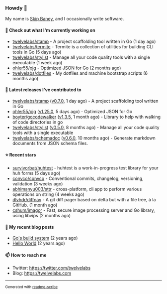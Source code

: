 ### Howdy 👋

My name is [Skip Baney](https://twelvelabs.com), and I occasionally write software.

#### 👷 Check out what I'm currently working on

- [twelvelabs/stamp](https://github.com/twelvelabs/stamp) - A project scaffolding tool written in Go (1 day ago)
- [twelvelabs/termite](https://github.com/twelvelabs/termite) - Termite is a collection of utilities for building CLI tools in Go (5 days ago)
- [twelvelabs/stylist](https://github.com/twelvelabs/stylist) - Manage all your code quality tools with a single executable (1 week ago)
- [ohler55/ojg](https://github.com/ohler55/ojg) - Optimized JSON for Go (2 months ago)
- [twelvelabs/dotfiles](https://github.com/twelvelabs/dotfiles) - My dotfiles and machine bootstrap scripts  (6 months ago)

#### 🔭 Latest releases I've contributed to

- [twelvelabs/stamp](https://github.com/twelvelabs/stamp) ([v0.7.0](https://github.com/twelvelabs/stamp/releases/tag/v0.7.0), 1 day ago) - A project scaffolding tool written in Go
- [ohler55/ojg](https://github.com/ohler55/ojg) ([v1.25.0](https://github.com/ohler55/ojg/releases/tag/v1.25.0), 5 days ago) - Optimized JSON for Go
- [boyter/gocodewalker](https://github.com/boyter/gocodewalker) ([v1.3.5](https://github.com/boyter/gocodewalker/releases/tag/v1.3.5), 1 month ago) - Library to help with walking of code directories in go
- [twelvelabs/stylist](https://github.com/twelvelabs/stylist) ([v0.5.0](https://github.com/twelvelabs/stylist/releases/tag/v0.5.0), 8 months ago) - Manage all your code quality tools with a single executable
- [twelvelabs/schemadoc](https://github.com/twelvelabs/schemadoc) ([v0.6.0](https://github.com/twelvelabs/schemadoc/releases/tag/v0.6.0), 10 months ago) - Generate markdown documents from JSON schema files.

#### ⭐ Recent stars

- [survivorbat/huhtest](https://github.com/survivorbat/huhtest) - huhtest is a work-in-progress test library for your huh forms (5 days ago)
- [convco/convco](https://github.com/convco/convco) - Conventional commits, changelog, versioning, validation (3 weeks ago)
- [abhimanyu003/sttr](https://github.com/abhimanyu003/sttr) - cross-platform, cli app to perform various operations on string (4 weeks ago)
- [dlvhdr/diffnav](https://github.com/dlvhdr/diffnav) - A git diff pager based on delta but with a file tree, à la GitHub. (1 month ago)
- [cshum/imagor](https://github.com/cshum/imagor) - Fast, secure image processing server and Go library, using libvips (2 months ago)

#### 📜 My recent blog posts

- [Go&#39;s build system](https://twelvelabs.com/2023/01/02/go-build-system/) (2 years ago)
- [Hello World](https://twelvelabs.com/2022/11/20/hello-world/) (2 years ago)

#### 📫 How to reach me

- Twitter: <https://twitter.com/twelvelabs>
- Blog: <https://twelvelabs.com>

---

<sup>Generated with [readme-scribe](https://github.com/muesli/readme-scribe)</sup>
